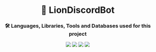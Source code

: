 <h1 align="center">🦁 LionDiscordBot</h1>
<h3 align="center">🛠️ Languages, Libraries, Tools and Databases used for this project</h3>
<p align="center">
  <img src="https://img.shields.io/badge/JavaScript-F7DF1E?style=for-the-badge&logo=javascript&logoColor=black">
  <img src="https://img.shields.io/badge/TypeScript-007ACC?style=for-the-badge&logo=typescript&logoColor=white">
  <img src="https://img.shields.io/badge/prettier-1A2C34?style=for-the-badge&logo=prettier&logoColor=F7BA3E">
  <img src="https://img.shields.io/badge/eslint-3A33D1?style=for-the-badge&logo=eslint&logoColor=white">
</p>
